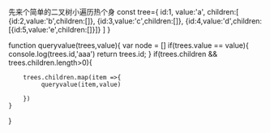 先来个简单的二叉树小遍历热个身
const tree={
    id:1,
    value:'a',
    children:[
    {id:2,value:'b',children:[]},
    {id:3,value:'c',children:[]},
    {id:4,value:'d',children:[{id:5,value:'e',children:[]}]}
    ]
}

function queryvalue(trees,value){
    var node = []
    if(trees.value == value){
        console.log(trees.id,'aaa')
        return trees.id;
    }
    if(trees.children && trees.children.length>0){

        trees.children.map(item =>{
             queryvalue(item,value)

        })
    }
}